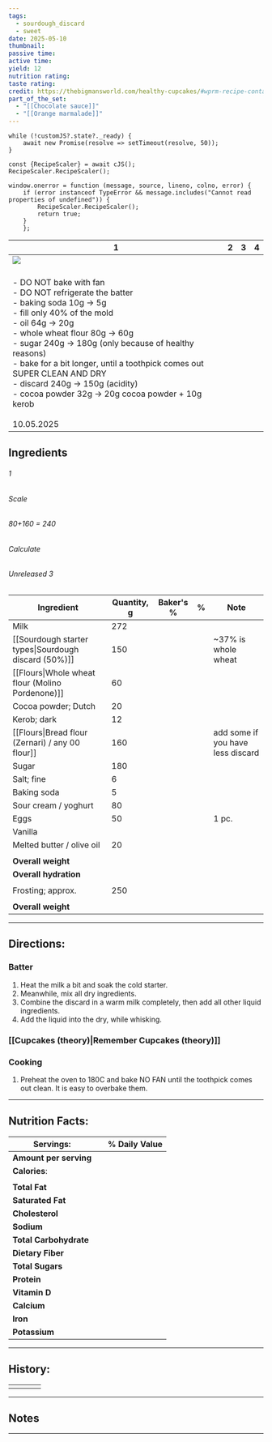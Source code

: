 ```yaml
---
tags:
  - sourdough_discard
  - sweet
date: 2025-05-10
thumbnail: 
passive time: 
active time: 
yield: 12
nutrition rating: 
taste rating: 
credit: https://thebigmansworld.com/healthy-cupcakes/#wprm-recipe-container-40977
part_of_the_set:
  - "[[Chocolate sauce]]"
  - "[[Orange marmalade]]"
---
```

```dataviewjs
while (!customJS?.state?._ready) { 
	await new Promise(resolve => setTimeout(resolve, 50)); 
} 

const {RecipeScaler} = await cJS();
RecipeScaler.RecipeScaler();

window.onerror = function (message, source, lineno, colno, error) {
	if (error instanceof TypeError && message.includes("Cannot read properties of undefined")) {
		RecipeScaler.RecipeScaler();
		return true;
	}
    };
```

| 1                                                                                                                                                                                                                                                                                                                                                                                                                                | 2   | 3   | 4   |
| -------------------------------------------------------------------------------------------------------------------------------------------------------------------------------------------------------------------------------------------------------------------------------------------------------------------------------------------------------------------------------------------------------------------------------- | --- | --- | --- |
| ![](https://lh3.googleusercontent.com/pw/AP1GczNgK7nLY6FO6MZSAKKr8NR9lX15bP49ehIFwHDyvKPomMsFTiqzITPS27bomgUG4Eo-bUaVETHSYzsBmovx7fI_E0fxAwOEQDf9p4a9kn2OIzsNxqkAyx8n5PvP06_TOZfA2tMvg2QtASIWFDiFGBo2=w1280-h960-s-no-gm?authuser=0)                                                                                                                                                                                             |     |     |     |
| <br>- DO NOT bake with fan <br>- DO NOT refrigerate the batter<br>- baking soda 10g -> 5g<br>- fill only 40% of the mold<br>- oil 64g -> 20g<br>- whole wheat flour 80g -> 60g<br>- sugar 240g -> 180g (only because of healthy reasons)<br>- bake for a bit longer, until a toothpick comes out SUPER CLEAN AND DRY<br>- discard 240g -> 150g (acidity)<br>- cocoa powder 32g -> 20g cocoa powder + 10g kerob<br><br>10.05.2025 |     |     |     |

## Ingredients

###### 1
###### Scale
###### 80+160 = 240
###### Calculate
###### Unreleased 3

| Ingredient                                           | Quantity, g | Baker's % | %   | Note                              |
| ---------------------------------------------------- | ----------- | --------- | --- | --------------------------------- |
| Milk                                                 | 272         |           |     |                                   |
| [[Sourdough starter types\|Sourdough discard (50%)]] | 150         |           |     | ~37% is whole wheat               |
| [[Flours\|Whole wheat flour (Molino Pordenone)]]     | 60          |           |     |                                   |
| Cocoa powder; Dutch                                  | 20          |           |     |                                   |
| Kerob; dark                                          | 12          |           |     |                                   |
| [[Flours\|Bread flour (Zernari) / any 00 flour]]     | 160         |           |     | add some if you have less discard |
| Sugar                                                | 180         |           |     |                                   |
| Salt; fine                                           | 6           |           |     |                                   |
| Baking soda                                          | 5           |           |     |                                   |
| Sour cream / yoghurt                                 | 80          |           |     |                                   |
| Eggs                                                 | 50          |           |     | 1 pc.                             |
| Vanilla                                              |             |           |     |                                   |
| Melted butter / olive oil                            | 20          |           |     |                                   |
|                                                      |             |           |     |                                   |
| **Overall weight**                                   |             |           |     |                                   |
| **Overall hydration**                                |             |           |     |                                   |
|                                                      |             |           |     |                                   |
| Frosting; approx.                                    | 250         |           |     |                                   |
|                                                      |             |           |     |                                   |
| **Overall weight**                                   |             |           |     |                                   |




---
## Directions:

### Batter

1. Heat the milk a bit and soak the cold starter. 
2. Meanwhile, mix all dry ingredients.
3. Combine the discard in a warm milk completely, then add all other liquid ingredients. 
4. Add the liquid into the dry, while whisking.

### [[Cupcakes (theory)|Remember Cupcakes (theory)]]

### Cooking

1. Preheat the oven to 180C and bake NO FAN until the toothpick comes out clean. It is easy to overbake them.

---
## Nutrition Facts:

| **Servings:**          |       | % Daily Value |
| ---------------------- | ----- | ------------- |
| **Amount per serving** |       |               |
| **Calories**:          |       |               |
|                        |       |               |
| **Total Fat**          |       |               |
| **Saturated Fat**      |       |               |
| **Cholesterol**        |       |               |
| **Sodium**             |       |               |
| **Total Carbohydrate** |       |               |
| **Dietary Fiber**      |       |               |
| **Total Sugars**       |       |               |
| **Protein**            |       |               |
| **Vitamin D**          |       |               |
| **Calcium**            |       |               |
| **Iron**               |       |               |
| **Potassium**          |       |               |

---
## History:

|     |                   |                   |                   |
| --- | ----------------- | ----------------- | ----------------- |
|     |                   |                   |                   |


---
## Notes


>

---



